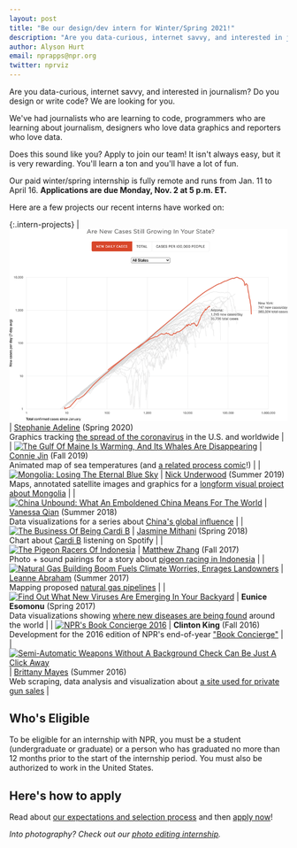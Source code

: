 ```yaml
---
layout: post
title: "Be our design/dev intern for Winter/Spring 2021!"
description: "Are you data-curious, internet savvy, and interested in journalism? Do you design or write code? We are looking for you."
author: Alyson Hurt
email: nprapps@npr.org
twitter: nprviz
---
```


Are you data-curious, internet savvy, and interested in journalism? Do you design or write code? We are looking for you.

We've had journalists who are learning to code, programmers who are learning about journalism, designers who love data graphics and reporters who love data.

Does this sound like you? Apply to join our team! It isn't always easy, but it is very rewarding. You'll learn a ton and you'll have a lot of fun.

Our paid winter/spring internship is fully remote and runs from Jan. 11 to April 16. **Applications are due Monday, Nov. 2 at 5 p.m. ET.**

Here are a few projects our recent interns have worked on:

{:.intern-projects}
| [![Tracking The Pandemic: Are Coronavirus Cases Rising Or Falling In Your State?](/img/posts/intern-stephanie.png)](https://www.npr.org/sections/health-shots/2020/03/16/816707182/map-tracking-the-spread-of-the-coronavirus-in-the-u-s) | [Stephanie Adeline](https://twitter.com/stephadeline) (Spring 2020)<br />Graphics tracking [the spread of the coronavirus](https://www.npr.org/sections/health-shots/2020/03/16/816707182/map-tracking-the-spread-of-the-coronavirus-in-the-u-s) in the U.S. and worldwide |
| [![The Gulf Of Maine Is Warming, And Its Whales Are Disappearing](/img/whale-map.jpg)](https://blog.apps.npr.org/2020/01/14/whale-maps-comic.html) | [Connie Jin](https://twitter.com/connjie) (Fall 2019)<br />Animated map of sea temperatures (and [a related process comic](https://blog.apps.npr.org/2020/01/14/whale-maps-comic.html)!) |
| [![Mongolia: Losing The Eternal Blue Sky](/img/mongolia.jpg)](https://apps.npr.org/mongolia/) | [Nick Underwood](https://twitter.com/mulletmapping) (Summer 2019)<br />Maps, annotated satellite images and graphics for a [longform visual project about Mongolia](https://apps.npr.org/mongolia/) |
| [![China Unbound: What An Emboldened China Means For The World](/img/posts/intern-china.png)](https://www.npr.org/2018/10/02/653312942/china-unbound-what-an-emboldened-china-means-for-the-world) | [Vanessa Qian](https://twitter.com/nessaqian) (Summer 2018)<br />Data visualizations for a series about [China's global influence](https://www.npr.org/2018/10/02/653312942/china-unbound-what-an-emboldened-china-means-for-the-world) |
| [![The Business Of Being Cardi B](/img/intern-app-charti-b.png)](https://www.npr.org/sections/therecord/2018/04/05/599592959/the-business-of-being-cardi-b) | [Jasmine Mithani](https://twitter.com/jazzmyth) (Spring 2018)<br />Chart about [Cardi B](https://www.npr.org/sections/therecord/2018/04/05/599592959/the-business-of-being-cardi-b) listening on Spotify |
| [![The Pigeon Racers Of Indonesia](/img/posts/intern-app-hoversound.jpg)](https://www.npr.org/sections/parallels/2017/11/03/561560174/the-pigeon-racers-of-indonesia) | [Matthew Zhang](https://twitter.com/_mazhang) (Fall 2017)<br />Photo + sound pairings for a story about [pigeon racing in Indonesia](https://www.npr.org/sections/parallels/2017/11/03/561560174/the-pigeon-racers-of-indonesia) |
| [![Natural Gas Building Boom Fuels Climate Worries, Enrages Landowners](/img/posts/intern-app-pipeline.png)](http://www.npr.org/2017/07/17/536708576/natural-gas-building-boom-fuels-climate-worries-enrages-landowners) | [Leanne Abraham](https://twitter.com/LeanneFaybraham) (Summer 2017)<br />Mapping proposed [natural gas pipelines](http://www.npr.org/2017/07/17/536708576/natural-gas-building-boom-fuels-climate-worries-enrages-landowners) |
| [![Find Out What New Viruses Are Emerging In Your Backyard](/img/posts/intern-pandemics.jpg)](http://www.npr.org/sections/goatsandsoda/2017/02/07/512634375/map-find-out-what-new-viruses-are-emerging-in-your-backyard) | **Eunice Esomonu** (Spring 2017)<br >Data visualizations showing [where new diseases are being found](http://www.npr.org/sections/goatsandsoda/2017/02/07/512634375/map-find-out-what-new-viruses-are-emerging-in-your-backyard) around the world |
| [![NPR's Book Concierge 2016](/img/posts/intern-book-concierge.jpg)](http://apps.npr.org/best-books-2016/) | **Clinton King** (Fall 2016)<br />Development for the 2016 edition of NPR's end-of-year ["Book Concierge"](http://apps.npr.org/best-books-2016/) |
| [![Semi-Automatic Weapons Without A Background Check Can Be Just A Click Away](/img/posts/intern-armslist.png)](http://www.npr.org/sections/alltechconsidered/2016/06/17/482483537/semi-automatic-weapons-without-a-background-check-can-be-just-a-click-away) | [Brittany Mayes](https://twitter.com/BritRenee_) (Summer 2016)<br />Web scraping, data analysis and visualization about [a site used for private gun sales](http://www.npr.org/sections/alltechconsidered/2016/06/17/482483537/semi-automatic-weapons-without-a-background-check-can-be-just-a-click-away) |

## Who's Eligible

To be eligible for an internship with NPR, you must be a student (undergraduate or graduate) or a person who has graduated no more than 12 months prior to the start of the internship period. You must also be authorized to work in the United States.

## Here's how to apply

Read about [our expectations and selection process](/2015/10/14/how-to-apply.html) and then [apply now](https://recruiting.ultipro.com/NAT1011NATPR/JobBoard/fc254a05-d68e-44c0-a2ba-267380d146ba/OpportunityDetail?opportunityId=362716ff-49ae-4808-8eda-7166abaa78c0)!

*Into photography? Check out our [photo editing internship](/2020/10/13/winter-2021-photo-internship.html).*
